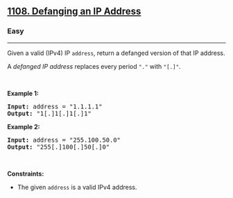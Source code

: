 <h2><a href="https://leetcode.com/problems/defanging-an-ip-address/">1108. Defanging an IP Address</a></h2><h3>Easy</h3><hr><div style="user-select: auto;"><p style="user-select: auto;">Given a valid (IPv4) IP <code style="user-select: auto;">address</code>, return a defanged version of that IP address.</p>

<p style="user-select: auto;">A <em style="user-select: auto;">defanged&nbsp;IP address</em>&nbsp;replaces every period <code style="user-select: auto;">"."</code> with <code style="user-select: auto;">"[.]"</code>.</p>

<p style="user-select: auto;">&nbsp;</p>
<p style="user-select: auto;"><strong style="user-select: auto;">Example 1:</strong></p>
<pre style="user-select: auto;"><strong style="user-select: auto;">Input:</strong> address = "1.1.1.1"
<strong style="user-select: auto;">Output:</strong> "1[.]1[.]1[.]1"
</pre><p style="user-select: auto;"><strong style="user-select: auto;">Example 2:</strong></p>
<pre style="user-select: auto;"><strong style="user-select: auto;">Input:</strong> address = "255.100.50.0"
<strong style="user-select: auto;">Output:</strong> "255[.]100[.]50[.]0"
</pre>
<p style="user-select: auto;">&nbsp;</p>
<p style="user-select: auto;"><strong style="user-select: auto;">Constraints:</strong></p>

<ul style="user-select: auto;">
	<li style="user-select: auto;">The given <code style="user-select: auto;">address</code> is a valid IPv4 address.</li>
</ul></div>